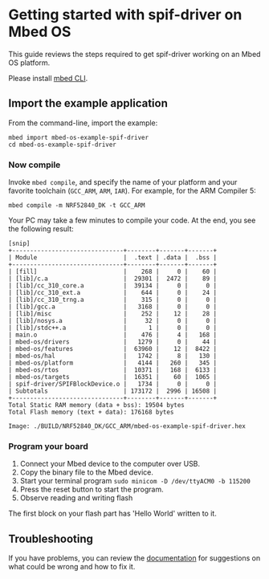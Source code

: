 # Getting started with spif-driver on Mbed OS

This guide reviews the steps required to get spif-driver working on an Mbed OS platform.

Please install [mbed CLI](https://github.com/ARMmbed/mbed-cli#installing-mbed-cli).

## Import the example application

From the command-line, import the example:

```
mbed import mbed-os-example-spif-driver
cd mbed-os-example-spif-driver
```

### Now compile

Invoke `mbed compile`, and specify the name of your platform and your favorite toolchain (`GCC_ARM`, `ARM`, `IAR`). For example, for the ARM Compiler 5:

```
mbed compile -m NRF52840_DK -t GCC_ARM
```

Your PC may take a few minutes to compile your code. At the end, you see the following result:

```
[snip]
+-------------------------------+--------+-------+-------+
| Module                        |  .text | .data |  .bss |
+-------------------------------+--------+-------+-------+
| [fill]                        |    268 |     0 |    60 |
| [lib]/c.a                     |  29301 |  2472 |    89 |
| [lib]/cc_310_core.a           |  39134 |     0 |     0 |
| [lib]/cc_310_ext.a            |    644 |     0 |    24 |
| [lib]/cc_310_trng.a           |    315 |     0 |     0 |
| [lib]/gcc.a                   |   3168 |     0 |     0 |
| [lib]/misc                    |    252 |    12 |    28 |
| [lib]/nosys.a                 |     32 |     0 |     0 |
| [lib]/stdc++.a                |      1 |     0 |     0 |
| main.o                        |    476 |     4 |   168 |
| mbed-os/drivers               |   1279 |     0 |    44 |
| mbed-os/features              |  63960 |    12 |  8422 |
| mbed-os/hal                   |   1742 |     8 |   130 |
| mbed-os/platform              |   4144 |   260 |   345 |
| mbed-os/rtos                  |  10371 |   168 |  6133 |
| mbed-os/targets               |  16351 |    60 |  1065 |
| spif-driver/SPIFBlockDevice.o |   1734 |     0 |     0 |
| Subtotals                     | 173172 |  2996 | 16508 |
+-------------------------------+--------+-------+-------+
Total Static RAM memory (data + bss): 19504 bytes
Total Flash memory (text + data): 176168 bytes

Image: ./BUILD/NRF52840_DK/GCC_ARM/mbed-os-example-spif-driver.hex
```

### Program your board

1. Connect your Mbed device to the computer over USB.
1. Copy the binary file to the Mbed device.
1. Start your terminal program `sudo minicom -D /dev/ttyACM0 -b 115200`
1. Press the reset button to start the program.
1. Observe reading and writing flash

The first block on your flash part has 'Hello World' written to it.

## Troubleshooting

If you have problems, you can review the [documentation](https://os.mbed.com/docs/latest/tutorials/debugging.html) for suggestions on what could be wrong and how to fix it.

